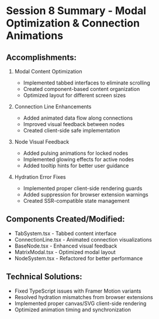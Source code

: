 # Session 8 Summary - Modal Optimization & Connection Animations

## Accomplishments:

1. Modal Content Optimization
   - Implemented tabbed interfaces to eliminate scrolling
   - Created component-based content organization
   - Optimized layout for different screen sizes

2. Connection Line Enhancements
   - Added animated data flow along connections
   - Improved visual feedback between nodes
   - Created client-side safe implementation

3. Node Visual Feedback
   - Added pulsing animations for locked nodes
   - Implemented glowing effects for active nodes
   - Added tooltip hints for better user guidance

4. Hydration Error Fixes
   - Implemented proper client-side rendering guards
   - Added suppression for browser extension warnings
   - Created SSR-compatible state management

## Components Created/Modified:
- TabSystem.tsx - Tabbed content interface
- ConnectionLine.tsx - Animated connection visualizations
- BaseNode.tsx - Enhanced visual feedback
- MatrixModal.tsx - Optimized modal layout
- NodeSystem.tsx - Refactored for better performance

## Technical Solutions:
- Fixed TypeScript issues with Framer Motion variants
- Resolved hydration mismatches from browser extensions
- Implemented proper canvas/SVG client-side rendering
- Optimized animation timing and synchronization

